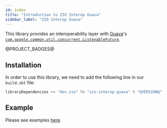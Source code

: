 ```yaml
---
id: index
title: "Introduction to ZIO Interop Guava"
sidebar_label: "ZIO Interop Guava"
---
```


This library provides an interoperability layer with [Guava](https://guava.dev/)'s [`com.google.common.util.concurrent.ListenableFuture`](https://github.com/google/guava/wiki/ListenableFutureExplained).

@PROJECT_BADGES@

[//]: # (## Introduction)

## Installation

In order to use this library, we need to add the following line in our `build.sbt` file:

```scala
libraryDependencies += "dev.zio" %% "zio-interop-guava" % "@VERSION@"
```

## Example

Please see examples [here](https://github.com/zio/interop-guava/blob/master/src/test/scala/zio/interop/guava/GuavaSpec.scala).
